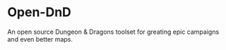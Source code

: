 # Open-DnD
An open source Dungeon &amp; Dragons toolset for greating epic campaigns and even better maps.
